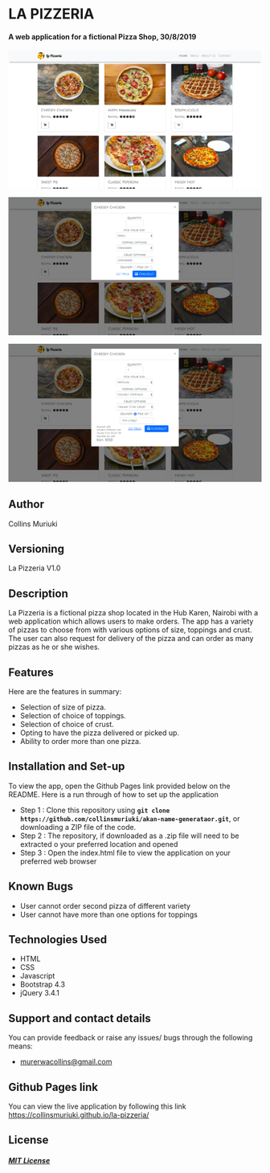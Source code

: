 # LA PIZZERIA
####  A web application for a fictional Pizza Shop, 30/8/2019
![alt text](images/screenshots/sc1.jpg)

![alt text](images/screenshots/sc2.jpg)

![alt text](images/screenshots/sc3.jpg)

## Author
Collins Muriuki

## Versioning
La Pizzeria V1.0

## Description
La Pizzeria is a fictional pizza shop located in the Hub Karen, Nairobi with a web application which allows users to make orders. The app has a variety of pizzas to choose from with various options of size, toppings and crust. The user can also request for delivery of the pizza and can order as many pizzas as he or she wishes.

## Features
Here are the features in summary:
* Selection of size of pizza.
* Selection of choice of toppings.
* Selection of choice of crust.
* Opting to have the pizza delivered or picked up.
* Ability to order more than one pizza.


## Installation and Set-up
To view the app, open the Github Pages link provided below on the README.
Here is a run through of how to set up the application
* Step 1 : Clone this repository using **`git clone https://github.com/collinsmuriuki/akan-name-generataor.git`**, or downloading a ZIP file of the code.
* Step 2 : The repository, if downloaded as a .zip file will need to be extracted o your preferred location and opened
* Step 3 : Open the index.html file to view the application on your preferred web browser

## Known Bugs
* User cannot order second pizza of different variety
* User cannot have more than one options for toppings

## Technologies Used
* HTML  
* CSS
* Javascript
* Bootstrap 4.3
* jQuery 3.4.1

## Support and contact details
You can provide feedback or raise any issues/ bugs through the following means:
* murerwacollins@gmail.com

## Github Pages link
You can view the live application by following this link https://collinsmuriuki.github.io/la-pizzeria/

## License
#### [*MIT License*](LICENSE)

